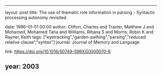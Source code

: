 ---
layout: post
title: The use of thematic role information in parsing - Syntactic processing autonomy revisited

date: 1996-01-01 00:00
author: Clifton, Charles and Traxler, Matthew J and Mohamed, Mohamed Taha and Williams, Rihana S and Morris, Robin K and Rayner, Keith
tags: ["eyetracking","garden-pathing","parsing","reduced relative clause","syntax"]
journal: Journal of Memory and Language

link: https://doi.org/10.1016/S0749-596X(03)00070-6

year: 2003
------